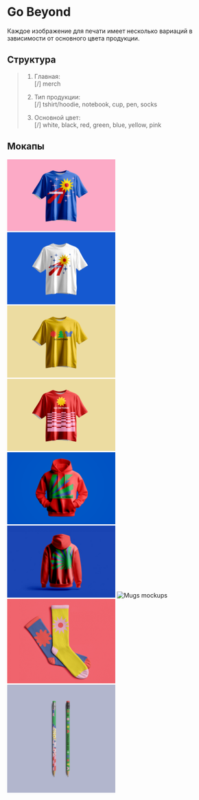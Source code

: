 # Go Beyond
  
Каждое изображение для печати имеет несколько вариаций в зависимости от основного цвета продукции.
  
## Структура
  
>1. Главная:  
>[/] merch
> 
>2. Тип продукции:  
>[/] tshirt/hoodie, notebook, cup, pen, socks
> 
>3. Основной цвет:  
>[/] white, black, red, green, blue, yellow, pink

## Мокапы
  

<img src="/merch/meta/tshirt-comet-blue.png" alt="Blue t-shirt with comet" style="width:50%; height:auto;">
<img src="/merch/meta/tshirt-comet-white.png" alt="White t-shirt with comet" style="width:50%; height:auto;">
<img src="/merch/meta/tshirt-trio-yellow.png" alt="Yellow t-shirt with trio" style="width:50%; height:auto;">
<img src="/merch/meta/tshirt-flatlines-red.png" alt="Red t-shirt with flatlines" style="width:50%; height:auto;">
<img src="/merch/meta/hoodie-leaf-red-front.png" alt="Fronside of red hoodie" style="width:50%; height:auto;">
<img src="/merch/meta/hoodie-leaf-red-back.png" alt="Backside of red hoodie" style="width:50%; height:auto;">
<img src="/merch/meta/mugs.png" alt="Mugs mockups" style="width:50%; height:auto;">
<img src="/merch/meta/socks.png" alt="Socks mockups" style="width:50%; height:auto;">
<img src="/merch/meta/pens.png" alt="Pens mockups" style="width:50%; height:auto;">